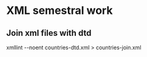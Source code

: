 # XML semestral work

## Join xml files with dtd 
xmllint --noent countries-dtd.xml > countries-join.xml
